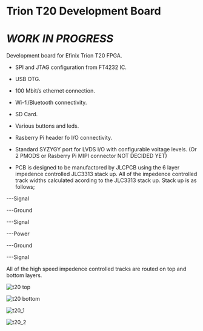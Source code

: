 # Trion T20 Development Board

# ***WORK IN PROGRESS***

Development board for Efinix Trion T20 FPGA.

- SPI and JTAG configuration from FT4232 IC.

- USB OTG.

- 100 Mbit/s ethernet connection.

- Wi-fi/Bluetooth connectivity.

- SD Card.

- Various buttons and leds.

- Rasberry Pi header fo I/O connectivity.

- Standard SYZYGY port for LVDS I/O with configurable voltage levels. (Or 2 PMODS or Rasberry Pi MIPI connector NOT DECIDED YET)

- PCB is designed to be manufactored by JLCPCB using the 6 layer impedence controlled JLC3313 stack up. All of the impedence controlled track widths calculated acording to the JLC3313 stack up. Stack up is as follows;

---Signal

---Ground

---Signal

---Power

---Ground

---Signal

All of the high speed impedence controlled tracks are routed on top and bottom layers.

![t20 top](https://user-images.githubusercontent.com/79105578/221904231-6ed081d1-3776-47bf-bb15-15c087bf4cc6.PNG)

![t20 bottom](https://user-images.githubusercontent.com/79105578/221904371-238db9cc-388a-4ff9-8e5b-73a5268bd3ac.PNG)

![t20_1](https://user-images.githubusercontent.com/79105578/221904096-0a1442be-b596-4255-af8d-73d2c7108498.PNG)

![t20_2](https://user-images.githubusercontent.com/79105578/221904178-fa9e536f-52f1-4a69-9ac7-aa6426c6bf64.PNG)
